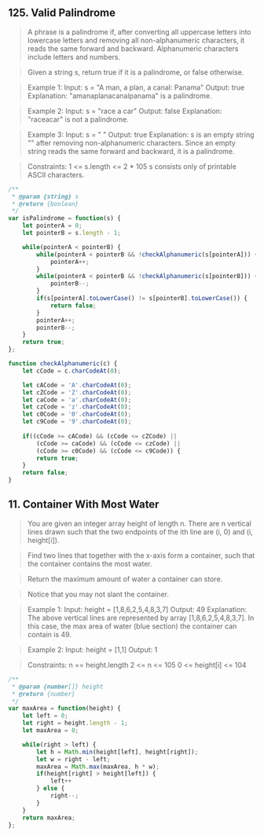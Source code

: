 
## 125. Valid Palindrome

> A phrase is a palindrome if, after converting all uppercase letters into lowercase letters and removing all non-alphanumeric characters, it reads the same forward and backward. Alphanumeric characters include letters and numbers.

> Given a string s, return true if it is a palindrome, or false otherwise.

 > Example 1:
Input: s = "A man, a plan, a canal: Panama"
Output: true
Explanation: "amanaplanacanalpanama" is a palindrome.

> Example 2:
Input: s = "race a car"
Output: false
Explanation: "raceacar" is not a palindrome.

> Example 3:
Input: s = " "
Output: true
Explanation: s is an empty string "" after removing non-alphanumeric characters.
Since an empty string reads the same forward and backward, it is a palindrome.
 

> Constraints:
1 <= s.length <= 2 * 105
s consists only of printable ASCII characters.

```js
/**
 * @param {string} s
 * @return {boolean}
 */
var isPalindrome = function(s) {
    let pointerA = 0;
    let pointerB = s.length - 1;

    while(pointerA < pointerB) {
        while(pointerA < pointerB && !checkAlphanumeric(s[pointerA])) {
            pointerA++;
        }
        while(pointerA < pointerB && !checkAlphanumeric(s[pointerB])) {
            pointerB--;
        }
        if(s[pointerA].toLowerCase() != s[pointerB].toLowerCase()) {
            return false;
        }
        pointerA++;
        pointerB--;
    }
    return true;
};

function checkAlphanumeric(c) {
    let cCode = c.charCodeAt(0);

    let cACode = 'A'.charCodeAt(0);
    let cZCode = 'Z'.charCodeAt(0);
    let caCode = 'a'.charCodeAt(0);
    let czCode = 'z'.charCodeAt(0);
    let c0Code = '0'.charCodeAt(0);
    let c9Code = '9'.charCodeAt(0);
    
    if((cCode >= cACode) && (cCode <= cZCode) ||
        (cCode >= caCode) && (cCode <= czCode) || 
        (cCode >= c0Code) && (cCode <= c9Code)) {
        return true;
    }
    return false;
}
```

## 11. Container With Most Water

> You are given an integer array height of length n. There are n vertical lines drawn such that the two endpoints of the ith line are (i, 0) and (i, height[i]).

> Find two lines that together with the x-axis form a container, such that the container contains the most water.

> Return the maximum amount of water a container can store.

> Notice that you may not slant the container.

 

> Example 1:
Input: height = [1,8,6,2,5,4,8,3,7]
Output: 49
Explanation: The above vertical lines are represented by array [1,8,6,2,5,4,8,3,7]. In this case, the max area of water (blue section) the container can contain is 49.

> Example 2:
Input: height = [1,1]
Output: 1
 

> Constraints:
n == height.length
2 <= n <= 105
0 <= height[i] <= 104

```js
/**
 * @param {number[]} height
 * @return {number}
 */
var maxArea = function(height) {
    let left = 0;
    let right = height.length - 1;
    let maxArea = 0;

    while(right > left) {
        let h = Math.min(height[left], height[right]);
        let w = right - left;
        maxArea = Math.max(maxArea, h * w);
        if(height[right] > height[left]) {
            left++
        } else {
            right--;
        }
    }
    return maxArea;
};
```